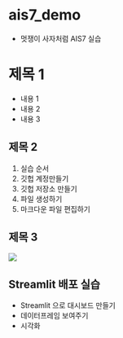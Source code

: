 # ais7_demo

* 멋쟁이 사자처럼 AIS7 실습

# 제목 1
* 내용 1
* 내용 2
* 내용 3

## 제목 2
1. 실습 순서
2. 깃헙 계정만들기
3. 깃헙 저장소 만들기
4. 파일 생성하기
5. 마크다운 파일 편집하기

## 제목 3

<img src="https://imgur.com/R1HjUfx">

## Streamlit 배포 실습
* Streamlit 으로 대시보드 만들기
* 데이터프레임 보여주기
* 시각화 
